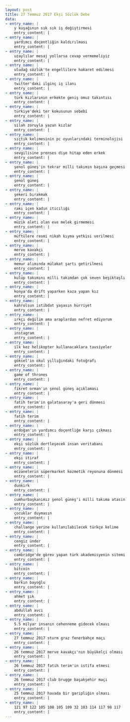 ```yaml
---
layout: post
title: 27 Temmuz 2017 Ekşi Sözlük Debe
data:
- entry_name: |
    y kuşağının sık sık iş değiştirmesi
    entry_content: |
- entry_name: |
    yardımcı doçentliğin kaldırılması
    entry_content: |
- entry_name: |
    uzaylılar mesaj yollarsa cevap vermemeliyiz
    entry_content: |
- entry_name: |
    uludağ sözlük'te engellilere hakaret edilmesi
    entry_content: |
- entry_name: |
    twitter'daki ilginç iş ilanı
    entry_content: |
- entry_name: |
    türk kızlarının erkekte geniş omuz takıntısı
    entry_content: |
- entry_name: |
    türkiye'deki ter kokusunun sebebi
    entry_content: |
- entry_name: |
    silah zoruyla yazan kızlar
    entry_content: |
- entry_name: |
    sıçtık kelimesinin pc oyunlarındaki terminolojisi
    entry_content: |
- entry_name: |
    sevgilisine prenses diye hitap eden erkek
    entry_content: |
- entry_name: |
    şenol güneş'in tekrar milli takımın başına geçmesi
    entry_content: |
- entry_name: |
    şenol güneş
    entry_content: |
- entry_name: |
    şekeri bırakmak
    entry_content: |
- entry_name: |
    rakı içen kadın iticiliği
    entry_content: |
- entry_name: |
    müzik aleti olan eve melek girmemesi
    entry_content: |
- entry_name: |
    müftülere resmi nikah kıyma yetkisi verilmesi
    entry_content: |
- entry_name: |
    merve kavakçı
    entry_content: |
- entry_name: |
    memur alımında mülakat şartı getirilmesi
    entry_content: |
- entry_name: |
    kulüp takımını milli takımdan çok seven beşiktaşlı
    entry_content: |
- entry_name: |
    konya'da drift yaparken kaza yapan kız
    entry_content: |
- entry_name: |
    kahrolsun istibdat yaşasın hürriyet
    entry_content: |
- entry_name: |
    ırkçı değilim ama araplardan nefret ediyorum
    entry_content: |
- entry_name: |
    instagram
    entry_content: |
- entry_name: |
    ilk kez helikopter kullanacaklara tavsiyeler
    entry_content: |
- entry_name: |
    göksel'in okul yıllığındaki fotoğrafı
    entry_content: |
- entry_name: |
    game of thrones
    entry_content: |
- entry_name: |
    fikret orman'ın şenol güneş açıklaması
    entry_content: |
- entry_name: |
    fatih terim'in galatasaray'a geri dönmesi
    entry_content: |
- entry_name: |
    fatih terim
    entry_content: |
- entry_name: |
    erdoğan'ın yardımcı doçentliğe karşı çıkması
    entry_content: |
- entry_name: |
    ekşi sözlük dertleşecek insan veritabanı
    entry_content: |
- entry_name: |
    ekşi itiraf
    entry_content: |
- entry_name: |
    eczanelerin süpermarket kozmetik reyonuna dönmesi
    entry_content: |
- entry_name: |
    dunkirk
    entry_content: |
- entry_name: |
    cumhurbaşkanımız şenol güneş'i milli takıma atasın
    entry_content: |
- entry_name: |
    çocuklar duymasın
    entry_content: |
- entry_name: |
    challange yerine kullanılabilecek türkçe kelime
    entry_content: |
- entry_name: |
    cengiz ünder
    entry_content: |
- entry_name: |
    cambridge'de görev yapan türk akademisyenin sitemi
    entry_content: |
- entry_name: |
    bitcoin
    entry_content: |
- entry_name: |
    barkın bayoğlu
    entry_content: |
- entry_name: |
    ahmet şık
    entry_content: |
- entry_name: |
    abdullah avcı
    entry_content: |
- entry_name: |
    5.5 milyar insanın cehenneme gidecek olması
    entry_content: |
- entry_name: |
    27 temmuz 2017 sturm graz fenerbahçe maçı
    entry_content: |
- entry_name: |
    26 temmuz 2017 merve kavakçı'nın büyükelçi olması
    entry_content: |
- entry_name: |
    26 temmuz 2017 fatih terim'in istifa etmesi
    entry_content: |
- entry_name: |
    26 temmuz 2017 club brugge başakşehir maçı
    entry_content: |
- entry_name: |
    25 temmuz 2017 havada bir garipliğin olması
    entry_content: |
- entry_name: |
    121 97 122 105 108 105 109 32 103 114 117 98 117
    entry_content: |
---
```

